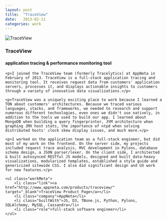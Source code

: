 ```yaml
---
layout: post
title:  "TraceView"
date:   2013-02-11
categories: work
---
```


<div class="banner">
    <img src="/img/traceviewThumb.png" alt="TraceView" class="workThumb"/>
    <div class="title">
        <h3>TraceView</h3>
        <h4>application tracing & performance monitoring tool</h4>
    </div>
</div>

<div class="detail">

	<p>I joined the TraceView team (formerly Tracelytics) at AppNeta in February of 2013. TraceView is a full-stack application tracing and monitoring tool. It receives request data from customers' application servers, processes it, and displays actionable insights to customers through a variety of innovative data visualizations.</p>

	<p>TraceView was a uniquely exciting place to work because I learned a TON about customers' architectures. Because we traced various languages, stacks, and frameworks, we needed to research and support numerous different technologies, even ones we didn't use natively, in addition to the tools we used to build our app. I learned about MongoDB when building a query fingerprinter, JVM architecture when graphing JMX host stats, the importance of ntpd when solving distributed hosts' clock skew display issues, and much more.</p>

	<p>I worked on the application team as a full-stack engineer, but did most of my work on the frontend. On the server side, my projects included request trace analysis, MVC development in Pylons, database schema design, a JSON parser/lexer. On the client side, I architected & built autosynced RESTful JS models, designed and built data-heavy visualizations, modularized templates, established a style guide and genericized sitewide CSS. I also did significant design and UX work for new features.</p>

	<ul class="workMeta">
		<li class="link"><a href="http://www.appneta.com/products/traceview/" target="_blank">TraceView Product Page</a></li>
		<li class="company">AppNeta</li>
		<li class="builtWith">JS, D3, TBone.js, Python, Pylons, SQLAlchemy, MySQL, Cassandra</li>
		<li class="role">full-stack software engineer</li>
	</ul>

</div>
